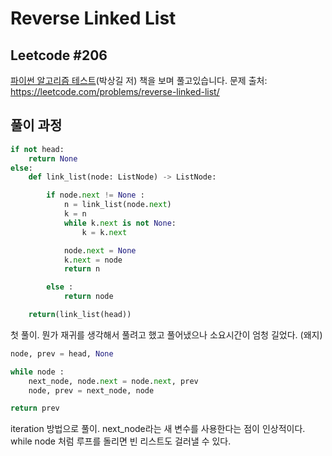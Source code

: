 # Reverse Linked List
## Leetcode #206
[파이썬 알고리즘 테스트](https://github.com/onlybooks/algorithm-interview)(박상길 저) 책을 보며 풀고있습니다. 
문제 출처: https://leetcode.com/problems/reverse-linked-list/

## 풀이 과정
```python
if not head: 
    return None
else:
    def link_list(node: ListNode) -> ListNode:

        if node.next != None :
            n = link_list(node.next)
            k = n
            while k.next is not None:
                k = k.next

            node.next = None
            k.next = node
            return n

        else :
            return node

    return(link_list(head)) 
```

첫 풀이. 뭔가 재귀를 생각해서 풀려고 했고 풀어냈으나 소요시간이 엄청 길었다. (왜지)


```python
node, prev = head, None

while node :
    next_node, node.next = node.next, prev
    node, prev = next_node, node

return prev
```
iteration 방법으로 풀이. next_node라는 새 변수를 사용한다는 점이 인상적이다. while node 처럼 루프를 돌리면 빈 리스트도 걸러낼 수 있다.